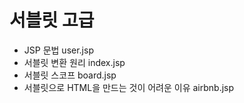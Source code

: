 # 서블릿 고급
- JSP 문법 user.jsp
- 서블릿 변환 원리 index.jsp
- 서블릿 스코프 board.jsp
- 서블릿으로 HTML을 만드는 것이 어려운 이유 airbnb.jsp